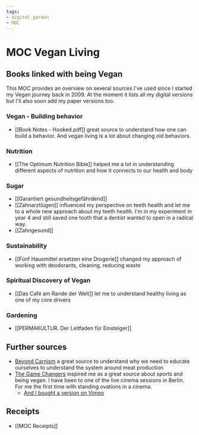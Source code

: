 ```yaml
---
tags: 
- digital_garden
- MOC
---
```

# MOC Vegan Living

## Books linked with being Vegan
This MOC provides an overview on several sources I've used since I started my Vegan journey back in 2009. At the moment it lists all my digital versions but I'll also soon add my paper versions too.


### Vegan - Building behavior
+ [[Book Notes - Hooked.pdf]] great source to understand how one can build a behavior. And vegan living is a lot about changing old behaviors.

### Nutrition
+ [[The Optimum Nutrition Bible]] helped me a lot in understanding different aspects of nutrition and how it connects to our health and body

### Sugar
+ [[Garantiert gesundheitsgefährdend]]
+ [[Zahnarztlügen]] influenced my perspective on teeth health and let me to a whole new approach about my teeth health. I'm in my experiment in year 4 and still saved one tooth that a dentist wanted to open in a radical way.
+ [[Zahngesund]]

### Sustainability
+ [[Fünf Hausmittel ersetzen eine Drogerie]] changed my approach of working with deodorants, cleaning, reducing waste 

### Spiritual Discovery of Vegan
+ [[Das Café am Rande der Welt]] let me to understand healthy living as one of my core drivers

### Gardening
+ [[PERMAKULTUR. Der Leitfaden für Einsteiger]]

## Further sources
+ [Beyond Carnism](https://carnism.org/) a great source to understand why we need to educate ourselves to understand the system around meat production
+ [The Game Changers](https://www.imdb.com/title/tt7455754/) inspired me as a great source about sports and being vegan. I have been to one of the live cinema sessions in Berlin. For me the first time with standing ovations in a cinema. 
	+ [And I bought a version on Vimeo](https://vimeo.com/ondemand/thegamechangers)

## Receipts
+ [[MOC Receipts]]